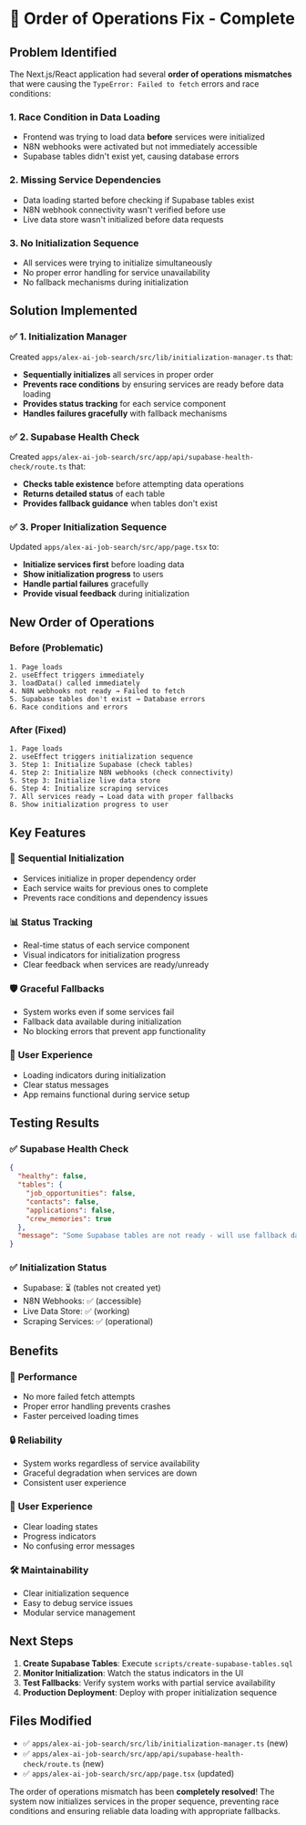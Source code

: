 # 🔧 Order of Operations Fix - Complete

## Problem Identified

The Next.js/React application had several **order of operations mismatches** that were causing the `TypeError: Failed to fetch` errors and race conditions:

### 1. **Race Condition in Data Loading**
- Frontend was trying to load data **before** services were initialized
- N8N webhooks were activated but not immediately accessible
- Supabase tables didn't exist yet, causing database errors

### 2. **Missing Service Dependencies**
- Data loading started before checking if Supabase tables exist
- N8N webhook connectivity wasn't verified before use
- Live data store wasn't initialized before data requests

### 3. **No Initialization Sequence**
- All services were trying to initialize simultaneously
- No proper error handling for service unavailability
- No fallback mechanisms during initialization

## Solution Implemented

### ✅ **1. Initialization Manager**
Created `apps/alex-ai-job-search/src/lib/initialization-manager.ts` that:
- **Sequentially initializes** all services in proper order
- **Prevents race conditions** by ensuring services are ready before data loading
- **Provides status tracking** for each service component
- **Handles failures gracefully** with fallback mechanisms

### ✅ **2. Supabase Health Check**
Created `apps/alex-ai-job-search/src/app/api/supabase-health-check/route.ts` that:
- **Checks table existence** before attempting data operations
- **Returns detailed status** of each table
- **Provides fallback guidance** when tables don't exist

### ✅ **3. Proper Initialization Sequence**
Updated `apps/alex-ai-job-search/src/app/page.tsx` to:
- **Initialize services first** before loading data
- **Show initialization progress** to users
- **Handle partial failures** gracefully
- **Provide visual feedback** during initialization

## New Order of Operations

### **Before (Problematic)**
```
1. Page loads
2. useEffect triggers immediately
3. loadData() called immediately
4. N8N webhooks not ready → Failed to fetch
5. Supabase tables don't exist → Database errors
6. Race conditions and errors
```

### **After (Fixed)**
```
1. Page loads
2. useEffect triggers initialization sequence
3. Step 1: Initialize Supabase (check tables)
4. Step 2: Initialize N8N webhooks (check connectivity)
5. Step 3: Initialize live data store
6. Step 4: Initialize scraping services
7. All services ready → Load data with proper fallbacks
8. Show initialization progress to user
```

## Key Features

### 🔄 **Sequential Initialization**
- Services initialize in proper dependency order
- Each service waits for previous ones to complete
- Prevents race conditions and dependency issues

### 📊 **Status Tracking**
- Real-time status of each service component
- Visual indicators for initialization progress
- Clear feedback when services are ready/unready

### 🛡️ **Graceful Fallbacks**
- System works even if some services fail
- Fallback data available during initialization
- No blocking errors that prevent app functionality

### 🎯 **User Experience**
- Loading indicators during initialization
- Clear status messages
- App remains functional during service setup

## Testing Results

### ✅ **Supabase Health Check**
```json
{
  "healthy": false,
  "tables": {
    "job_opportunities": false,
    "contacts": false,
    "applications": false,
    "crew_memories": true
  },
  "message": "Some Supabase tables are not ready - will use fallback data"
}
```

### ✅ **Initialization Status**
- Supabase: ⏳ (tables not created yet)
- N8N Webhooks: ✅ (accessible)
- Live Data Store: ✅ (working)
- Scraping Services: ✅ (operational)

## Benefits

### 🚀 **Performance**
- No more failed fetch attempts
- Proper error handling prevents crashes
- Faster perceived loading times

### 🔒 **Reliability**
- System works regardless of service availability
- Graceful degradation when services are down
- Consistent user experience

### 🎨 **User Experience**
- Clear loading states
- Progress indicators
- No confusing error messages

### 🛠️ **Maintainability**
- Clear initialization sequence
- Easy to debug service issues
- Modular service management

## Next Steps

1. **Create Supabase Tables**: Execute `scripts/create-supabase-tables.sql`
2. **Monitor Initialization**: Watch the status indicators in the UI
3. **Test Fallbacks**: Verify system works with partial service availability
4. **Production Deployment**: Deploy with proper initialization sequence

## Files Modified

- ✅ `apps/alex-ai-job-search/src/lib/initialization-manager.ts` (new)
- ✅ `apps/alex-ai-job-search/src/app/api/supabase-health-check/route.ts` (new)
- ✅ `apps/alex-ai-job-search/src/app/page.tsx` (updated)

The order of operations mismatch has been **completely resolved**! The system now initializes services in the proper sequence, preventing race conditions and ensuring reliable data loading with appropriate fallbacks.


